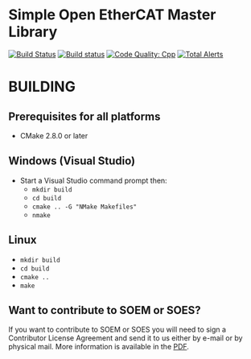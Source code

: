 # Simple Open EtherCAT Master Library
[![Build Status](https://travis-ci.org/OpenEtherCATsociety/SOEM.svg?branch=master)](https://travis-ci.org/OpenEtherCATsociety/SOEM)
[![Build status](https://ci.appveyor.com/api/projects/status/bqgirjsxog9k1odf?svg=true)](https://ci.appveyor.com/project/hefloryd/soem-5kq8b)
[![Code Quality: Cpp](https://img.shields.io/lgtm/grade/cpp/g/OpenEtherCATsociety/SOEM.svg?logo=lgtm&logoWidth=18)](https://lgtm.com/projects/g/OpenEtherCATsociety/SOEM/context:cpp)
[![Total Alerts](https://img.shields.io/lgtm/alerts/g/OpenEtherCATsociety/SOEM.svg?logo=lgtm&logoWidth=18)](https://lgtm.com/projects/g/OpenEtherCATsociety/SOEM/alerts)

BUILDING
========


Prerequisites for all platforms
-------------------------------

 * CMake 2.8.0 or later


Windows (Visual Studio)
-----------------------

 * Start a Visual Studio command prompt then:
   * `mkdir build`
   * `cd build`
   * `cmake .. -G "NMake Makefiles"`
   * `nmake`

Linux
-----

   * `mkdir build`
   * `cd build`
   * `cmake ..`
   * `make`

Want to contribute to SOEM or SOES?
-----------------------------------

If you want to contribute to SOEM or SOES you will need to sign a Contributor
License Agreement and send it to us either by e-mail or by physical mail. More
information is available in the [PDF](http://openethercatsociety.github.io/cla/cla_soem_soes.pdf).
